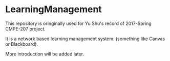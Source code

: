 # LearningManagement

This repository is oringinally used for Yu Shu's record of 2017-Spring CMPE-207 project.

It is a network based learning management system. (something like Canvas or Blackboard).

More introduction will be added later.